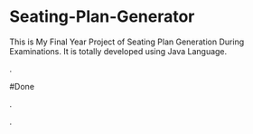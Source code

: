 # Seating-Plan-Generator

This is My Final Year Project of Seating Plan Generation During Examinations. It is totally developed using Java Language.



















































































































































































.





















































#Done










































































































.




































































































































































































































































































































































































































































































.







































